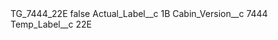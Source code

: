 <?xml version="1.0" encoding="UTF-8"?>
<CustomMetadata xmlns="http://soap.sforce.com/2006/04/metadata" xmlns:xsi="http://www.w3.org/2001/XMLSchema-instance" xmlns:xsd="http://www.w3.org/2001/XMLSchema">
    <label>TG_7444_22E</label>
    <protected>false</protected>
    <values>
        <field>Actual_Label__c</field>
        <value xsi:type="xsd:string">1B</value>
    </values>
    <values>
        <field>Cabin_Version__c</field>
        <value xsi:type="xsd:string">7444</value>
    </values>
    <values>
        <field>Temp_Label__c</field>
        <value xsi:type="xsd:string">22E</value>
    </values>
</CustomMetadata>
